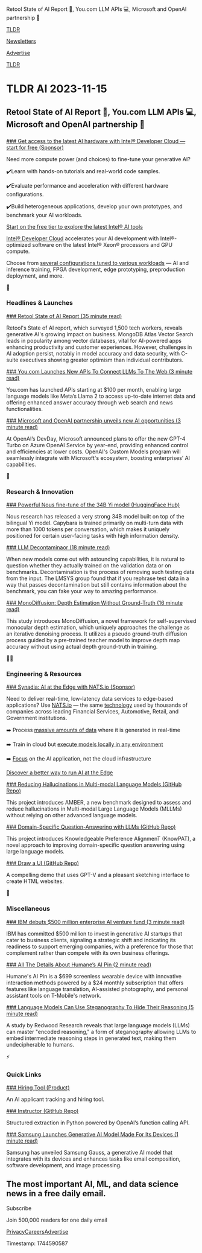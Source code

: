 Retool State of AI Report 📑, You.com LLM APIs 💻, Microsoft and OpenAI partnership 🤝

[TLDR](/)

[Newsletters](/newsletters)

[Advertise](https://advertise.tldr.tech/)

[TLDR](/)

# TLDR AI 2023-11-15

## Retool State of AI Report 📑, You.com LLM APIs 💻, Microsoft and OpenAI partnership 🤝

### 

[### Get access to the latest AI hardware with Intel® Developer Cloud — start for free (Sponsor)](https://www.intel.com/content/www/us/en/developer/tools/devcloud/services.html?utm_source=tldr-webdev&amp;utm_campaign=20231108)

Need more compute power (and choices) to fine-tune your generative AI?

✔️Learn with hands-on tutorials and real-world code samples.

✔️Evaluate performance and acceleration with different hardware configurations.

✔️Build heterogeneous applications, develop your own prototypes, and benchmark your AI workloads.

[Start on the free tier to explore the latest Intel® AI tools](https://www.intel.com/content/www/us/en/developer/tools/devcloud/services.html?utm_source=tldr-webdev&utm_campaign=20231108)

[Intel® Developer Cloud](https://www.intel.com/content/www/us/en/developer/tools/devcloud/services.html?utm_source=tldr-webdev&utm_campaign=20231108) accelerates your AI development with Intel®-optimized software on the latest Intel® Xeon® processors and GPU compute.

Choose from [several configurations tuned to various workloads](https://www.intel.com/content/www/us/en/developer/tools/devcloud/services.html?utm_source=tldr-webdev&utm_campaign=20231108) — AI and inference training, FPGA development, edge prototyping, preproduction deployment, and more.

🚀

### Headlines & Launches

[### Retool State of AI Report (35 minute read)](https://retool.com/reports/state-of-ai-2023?utm_source=tldrai)

Retool's State of AI report, which surveyed 1,500 tech workers, reveals generative AI's growing impact on business. MongoDB Atlas Vector Search leads in popularity among vector databases, vital for AI-powered apps enhancing productivity and customer experiences. However, challenges in AI adoption persist, notably in model accuracy and data security, with C-suite executives showing greater optimism than individual contributors.

[### You.com Launches New APIs To Connect LLMs To The Web (3 minute read)](https://techcrunch.com/2023/11/14/you-com-launches-new-apis-to-connect-llms-to-the-web/?utm_source=tldrai)

You.com has launched APIs starting at $100 per month, enabling large language models like Meta’s Llama 2 to access up-to-date internet data and offering enhanced answer accuracy through web search and news functionalities.

[### Microsoft and OpenAI partnership unveils new AI opportunities (3 minute read)](https://www.microsoft.com/en-us/microsoft-cloud/blog/2023/11/07/come-build-with-us-microsoft-and-openai-partnership-unveils-new-ai-opportunities?utm_source=tldrai)

At OpenAI’s DevDay, Microsoft announced plans to offer the new GPT-4 Turbo on Azure OpenAI Service by year-end, providing enhanced control and efficiencies at lower costs. OpenAI's Custom Models program will seamlessly integrate with Microsoft's ecosystem, boosting enterprises’ AI capabilities.

🧠

### Research & Innovation

[### Powerful Nous fine-tune of the 34B Yi model (HuggingFace Hub)](https://huggingface.co/NousResearch/Nous-Capybara-34B?utm_source=tldrai)

Nous research has released a very strong 34B model built on top of the bilingual Yi model. Capybara is trained primarily on multi-turn data with more than 1000 tokens per conversation, which makes it uniquely positioned for certain user-facing tasks with high information density.

[### LLM Decontaminaor (18 minute read)](https://lmsys.org/blog/2023-11-14-llm-decontaminator/?utm_source=tldrai)

When new models come out with astounding capabilities, it is natural to question whether they actually trained on the validation data or on benchmarks. Decontamination is the process of removing such testing data from the input. The LMSYS group found that if you rephrase test data in a way that passes decontamination but still contains information about the benchmark, you can fake your way to amazing performance.

[### MonoDiffusion: Depth Estimation Without Ground-Truth (16 minute read)](https://arxiv.org/abs/2311.07198v1?utm_source=tldrai)

This study introduces MonoDiffusion, a novel framework for self-supervised monocular depth estimation, which uniquely approaches the challenge as an iterative denoising process. It utilizes a pseudo ground-truth diffusion process guided by a pre-trained teacher model to improve depth map accuracy without using actual depth ground-truth in training.

👨‍💻

### Engineering & Resources

[### Synadia: AI at the Edge with NATS.io (Sponsor)](https://www.synadia.com/lp/ai-at-the-edge?utm_source=tldr-ai&amp;utm_campaign=20231108)

Need to deliver real-time, low-latency data services to edge-based applications? Use [NATS.io](https://www.synadia.com/lp/ai-at-the-edge?utm_source=TLDR&utm_medium=email&utm_campaign=AIEdge&utm_id=AIEdge) — the same [technology](https://www.synadia.com/lp/ai-at-the-edge?utm_source=TLDR&utm_medium=email&utm_campaign=AIEdge&utm_id=AIEdge) used by thousands of companies across leading Financial Services, Automotive, Retail, and Government institutions.

➡️ Process [massive amounts of data](https://www.synadia.com/lp/ai-at-the-edge?utm_source=TLDR&utm_medium=email&utm_campaign=AIEdge&utm_id=AIEdge) where it is generated in real-time

➡️ Train in cloud but [execute models locally in any environment](https://www.synadia.com/lp/ai-at-the-edge)

➡️ [Focus](https://www.synadia.com/lp/ai-at-the-edge) on the AI application, not the cloud infrastructure

[Discover a better way to run AI at the Edge](https://www.synadia.com/lp/ai-at-the-edge?utm_source=tldr-ai&utm_campaign=20231108)

[### Reducing Hallucinations in Multi-modal Language Models (GitHub Repo)](https://github.com/junyangwang0410/amber?utm_source=tldrai)

This project introduces AMBER, a new benchmark designed to assess and reduce hallucinations in Multi-modal Large Language Models (MLLMs) without relying on other advanced language models.

[### Domain-Specific Question-Answering with LLMs (GitHub Repo)](https://github.com/zjukg/knowpat?utm_source=tldrai)

This project introduces Knowledgeable Preference AlignmenT (KnowPAT), a novel approach to improving domain-specific question answering using large language models.

[### Draw a UI (GitHub Repo)](https://github.com/tldraw/draw-a-ui?utm_source=tldrai)

A compelling demo that uses GPT-V and a pleasant sketching interface to create HTML websites.

🎁

### Miscellaneous

[### IBM debuts $500 million enterprise AI venture fund (3 minute read)](https://www.axios.com/2023/11/07/ibm-enterprise-ai-venture-fund?utm_source=tldrai)

IBM has committed $500 million to invest in generative AI startups that cater to business clients, signaling a strategic shift and indicating its readiness to support emerging companies, with a preference for those that complement rather than compete with its own business offerings.

[### All The Details About Humane’s AI Pin (2 minute read)](https://www.theverge.com/2023/11/8/23953022/humane-ai-pin-price-specs-leak?utm_source=tldrai)

Humane's AI Pin is a $699 screenless wearable device with innovative interaction methods powered by a $24 monthly subscription that offers features like language translation, AI-assisted photography, and personal assistant tools on T-Mobile's network.

[### Language Models Can Use Steganography To Hide Their Reasoning (5 minute read)](https://venturebeat.com/ai/language-models-can-use-steganography-to-hide-their-reasoning-study-finds/?utm_source=tldrai)

A study by Redwood Research reveals that large language models (LLMs) can master "encoded reasoning," a form of steganography allowing LLMs to embed intermediate reasoning steps in generated text, making them undecipherable to humans.

⚡️

### Quick Links

[### Hiring Tool (Product)](https://hiringtool.co/?utm_source=tldrai)

An AI applicant tracking and hiring tool.

[### Instructor (GitHub Repo)](https://github.com/jxnl/instructor?utm_source=tldrai)

Structured extraction in Python powered by OpenAI’s function calling API.

[### Samsung Launches Generative AI Model Made For Its Devices (1 minute read)](https://www.cnbc.com/2023/11/08/samsung-launches-generative-ai-model-made-for-devices.html?utm_source=tldrai)

Samsung has unveiled Samsung Gauss, a generative AI model that integrates with its devices and enhances tasks like email composition, software development, and image processing.

## The most important AI, ML, and data science news in a free daily email.

Subscribe

Join 500,000 readers for one daily email

[Privacy](/privacy)[Careers](https://jobs.ashbyhq.com/tldr.tech)[Advertise](/ai/advertise)

Timestamp: 1744590587